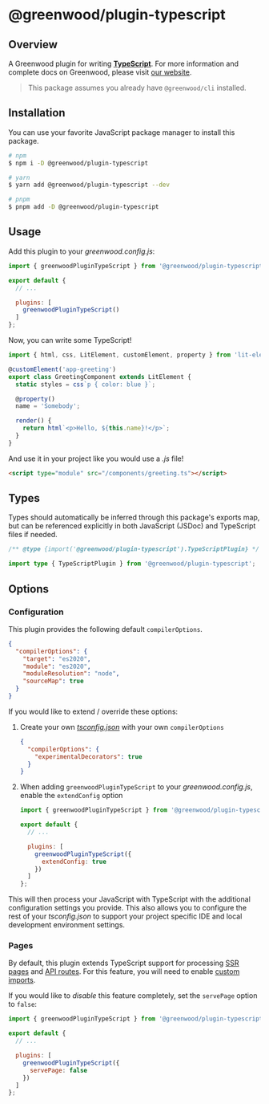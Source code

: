 # @greenwood/plugin-typescript

## Overview

A Greenwood plugin for writing [**TypeScript**](https://www.typescriptlang.org/). For more information and complete docs on Greenwood, please visit [our website](https://www.greenwoodjs.dev).

> This package assumes you already have `@greenwood/cli` installed.

## Installation

You can use your favorite JavaScript package manager to install this package.

```bash
# npm
$ npm i -D @greenwood/plugin-typescript

# yarn
$ yarn add @greenwood/plugin-typescript --dev

# pnpm
$ pnpm add -D @greenwood/plugin-typescript
```

## Usage

Add this plugin to your _greenwood.config.js_:

```javascript
import { greenwoodPluginTypeScript } from '@greenwood/plugin-typescript';

export default {
  // ...

  plugins: [
    greenwoodPluginTypeScript()
  ]
};
```

Now, you can write some TypeScript!
```ts
import { html, css, LitElement, customElement, property } from 'lit-element';

@customElement('app-greeting')
export class GreetingComponent extends LitElement {
  static styles = css`p { color: blue }`;

  @property()
  name = 'Somebody';

  render() {
    return html`<p>Hello, ${this.name}!</p>`;
  }
}
```

And use it in your project like you would use a _.js_ file!
```html
<script type="module" src="/components/greeting.ts"></script>
```

## Types

Types should automatically be inferred through this package's exports map, but can be referenced explicitly in both JavaScript (JSDoc) and TypeScript files if needed.

```js
/** @type {import('@greenwood/plugin-typescript').TypeScriptPlugin} */
```

```ts
import type { TypeScriptPlugin } from '@greenwood/plugin-typescript';
```

## Options

### Configuration

This plugin provides the following default `compilerOptions`.

```json
{
  "compilerOptions": {
    "target": "es2020",
    "module": "es2020",
    "moduleResolution": "node",
    "sourceMap": true
  }
}
```

If you would like to extend / override these options:

1. Create your own [_tsconfig.json_](https://www.typescriptlang.org/docs/handbook/tsconfig-json.html) with your own `compilerOptions`
    ```json
    {
      "compilerOptions": {
        "experimentalDecorators": true
      }
    }
    ```
1. When adding `greenwoodPluginTypeScript` to your _greenwood.config.js_, enable the `extendConfig` option
    ```js
    import { greenwoodPluginTypeScript } from '@greenwood/plugin-typescript';

    export default {
      // ...

      plugins: [
        greenwoodPluginTypeScript({
          extendConfig: true
        })
      ]
    };
    ```

This will then process your JavaScript with TypeScript with the additional configuration settings you provide.  This also allows you to configure the rest of your _tsconfig.json_ to support your project specific IDE and local development environment settings.

### Pages

By default, this plugin extends TypeScript support for processing [SSR pages](https://www.greenwoodjs.dev/docs/pages/server-rendering/) and [API routes](https://www.greenwoodjs.dev/docs/pages/api-routes/).  For this feature, you will need to enable [custom imports](https://www.greenwoodjs.dev/docs/pages/server-rendering/#custom-imports).

If you would like to _disable_ this feature completely, set the `servePage` option to `false`:

```js
import { greenwoodPluginTypeScript } from '@greenwood/plugin-typescript';

export default {
  // ...

  plugins: [
    greenwoodPluginTypeScript({
      servePage: false
    })
  ]
};
```